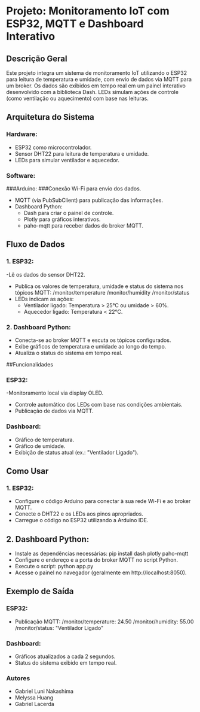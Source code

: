 # Projeto: Monitoramento IoT com ESP32, MQTT e Dashboard Interativo
## Descrição Geral
Este projeto integra um sistema de monitoramento IoT utilizando o ESP32 para leitura de temperatura e umidade, com envio de dados via MQTT para um broker. Os dados são exibidos em tempo real em um painel interativo desenvolvido com a biblioteca Dash. LEDs simulam ações de controle (como ventilação ou aquecimento) com base nas leituras.

## Arquitetura do Sistema
### Hardware:

- ESP32 como microcontrolador.
- Sensor DHT22 para leitura de temperatura e umidade.
- LEDs para simular ventilador e aquecedor.
### Software:

###Arduino:
  ###Conexão Wi-Fi para envio dos dados.
- MQTT (via PubSubClient) para publicação das informações.
- Dashboard Python:
    - Dash para criar o painel de controle.
    - Plotly para gráficos interativos.
    - paho-mqtt para receber dados do broker MQTT.
## Fluxo de Dados
### 1. ESP32:
  -Lê os dados do sensor DHT22.
  - Publica os valores de temperatura, umidade e status do sistema nos tópicos MQTT:
        /monitor/temperature
        /monitor/humidity
        /monitor/status
  - LEDs indicam as ações:
      -  Ventilador ligado: Temperatura > 25°C ou umidade > 60%.
      - Aquecedor ligado: Temperatura < 22°C.
### 2. Dashboard Python:
  - Conecta-se ao broker MQTT e escuta os tópicos configurados.
  - Exibe gráficos de temperatura e umidade ao longo do tempo.
  - Atualiza o status do sistema em tempo real.

##Funcionalidades
###  ESP32:
  -Monitoramento local via display OLED.
  - Controle automático dos LEDs com base nas condições ambientais.
  - Publicação de dados via MQTT.
### Dashboard:
  - Gráfico de temperatura.
  - Gráfico de umidade.
  - Exibição de status atual (ex.: "Ventilador Ligado").
## Como Usar
### 1. ESP32:

  - Configure o código Arduino para conectar à sua rede Wi-Fi e ao broker MQTT.
  - Conecte o DHT22 e os LEDs aos pinos apropriados.
  - Carregue o código no ESP32 utilizando a Arduino IDE.

## 2. Dashboard Python:

  - Instale as dependências necessárias:
      pip install dash plotly paho-mqtt
  - Configure o endereço e a porta do broker MQTT no script Python.
  - Execute o script:
      python app.py
  - Acesse o painel no navegador (geralmente em http://localhost:8050).

## Exemplo de Saída
### ESP32:
  - Publicação MQTT:
      /monitor/temperature: 24.50
      /monitor/humidity: 55.00
      /monitor/status: "Ventilador Ligado"
### Dashboard:
  - Gráficos atualizados a cada 2 segundos.
  - Status do sistema exibido em tempo real.

### Autores

- Gabriel Luni Nakashima
- Melyssa Huang
- Gabriel Lacerda

